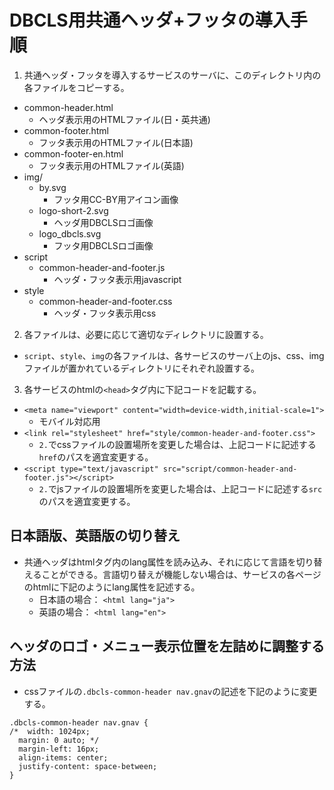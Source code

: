 # DBCLS用共通ヘッダ+フッタの導入手順

1. 共通ヘッダ・フッタを導入するサービスのサーバに、このディレクトリ内の各ファイルをコピーする。
  - common-header.html
    - ヘッダ表示用のHTMLファイル(日・英共通)
  - common-footer.html
    - フッタ表示用のHTMLファイル(日本語)
  - common-footer-en.html
    - フッタ表示用のHTMLファイル(英語)
  - img/
    - by.svg
      - フッタ用CC-BY用アイコン画像
    - logo-short-2.svg
      - ヘッダ用DBCLSロゴ画像
    - logo_dbcls.svg
      - フッタ用DBCLSロゴ画像
  - script
      - common-header-and-footer.js
        - ヘッダ・フッタ表示用javascript
  - style
      - common-header-and-footer.css
        - ヘッダ・フッタ表示用css
2. 各ファイルは、必要に応じて適切なディレクトリに設置する。
  - `script`、`style`、`img`の各ファイルは、各サービスのサーバ上のjs、css、imgファイルが置かれているディレクトリにそれぞれ設置する。

3.  各サービスのhtmlの`<head>`タグ内に下記コードを記載する。
  - `<meta name="viewport" content="width=device-width,initial-scale=1">`
    - モバイル対応用
  - `<link rel="stylesheet" href="style/common-header-and-footer.css">`
    - `2.`でcssファイルの設置場所を変更した場合は、上記コードに記述する`href`のパスを適宜変更する。
  - `<script type="text/javascript" src="script/common-header-and-footer.js"></script>`
    - `2.`でjsファイルの設置場所を変更した場合は、上記コードに記述する`src`のパスを適宜変更する。

## 日本語版、英語版の切り替え
  - 共通ヘッダはhtmlタグ内のlang属性を読み込み、それに応じて言語を切り替えることができる。言語切り替えが機能しない場合は、サービスの各ページのhtmlに下記のようにlang属性を記述する。
    - 日本語の場合： `<html lang="ja">`
    - 英語の場合： `<html lang="en">`

## ヘッダのロゴ・メニュー表示位置を左詰めに調整する方法
  - cssファイルの`.dbcls-common-header nav.gnav`の記述を下記のように変更する。
　
```
.dbcls-common-header nav.gnav {
/*  width: 1024px;
  margin: 0 auto; */
  margin-left: 16px;
  align-items: center;
  justify-content: space-between;
}
```


